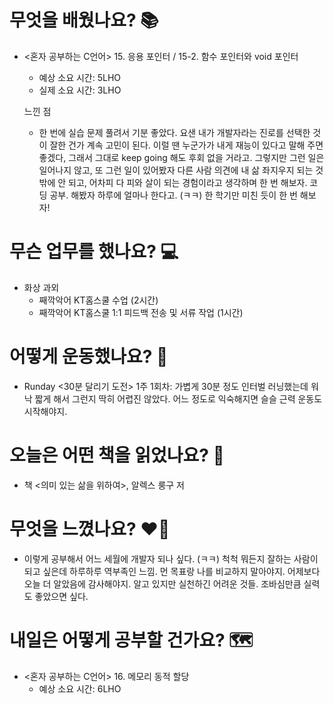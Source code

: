 # 무엇을 배웠나요? 📚
- <혼자 공부하는 C언어> 15. 응용 포인터 / 15-2. 함수 포인터와 void 포인터
    - 예상 소요 시간: 5LHO
    - 실제 소요 시간: 3LHO

    느낀 점
    - 한 번에 실습 문제 풀려서 기분 좋았다. 요샌 내가 개발자라는 진로를 선택한 것이 잘한 건가 계속 고민이 된다. 이럴 땐 누군가가 내게 재능이 있다고 말해 주면 좋겠다, 그래서 그대로 keep going 해도 후회 없을 거라고. 그렇지만 그런 일은 일어나지 않고, 또 그런 일이 있어봤자 다른 사람 의견에 내 삶 좌지우지 되는 것 밖에 안 되고, 어차피 다 피와 살이 되는 경험이라고 생각하며 한 번 해보자. 코딩 공부. 해봤자 하루에 얼마나 한다고. (ㅋㅋ) 한 학기만 미친 듯이 한 번 해보자!

# 무슨 업무를 했나요? 💻
- 화상 과외
    - 째깍악어 KT홈스쿨 수업 (2시간)
    - 째깍악어 KT홈스쿨 1:1 피드백 전송 및 서류 작업 (1시간)

# 어떻게 운동했나요? 🦾
- Runday <30분 달리기 도전> 1주 1회차: 가볍게 30분 정도 인터벌 러닝했는데 워낙 짧게 해서 그런지 딱히 어렵진 않았다. 어느 정도로 익숙해지면 슬슬 근력 운동도 시작해야지.

# 오늘은 어떤 책을 읽었나요? 📖
- 책 <의미 있는 삶을 위하여>, 알렉스 룽구 저

# 무엇을 느꼈나요? ❤️‍🔥
- 이렇게 공부해서 어느 세월에 개발자 되나 싶다. (ㅋㅋ) 척척 뭐든지 잘하는 사람이 되고 싶은데 하루하루 역부족인 느낌. 먼 목표랑 나를 비교하지 말아야지. 어제보다 오늘 더 알았음에 감사해야지. 알고 있지만 실천하긴 어려운 것들. 조바심만큼 실력도 좋았으면 싶다.

# 내일은 어떻게 공부할 건가요? 🗺
- <혼자 공부하는 C언어> 16. 메모리 동적 할당
    - 예상 소요 시간: 6LHO